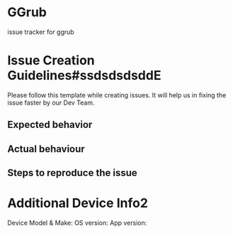 # GGrub
issue tracker for ggrub

# Issue Creation Guidelines#ssdsdsdsddE

Please follow this template while creating issues. It will help us in fixing the issue faster by our Dev Team.

## Expected behavior

## Actual behaviour

## Steps to reproduce the issue

# Additional Device Info2
Device Model & Make:
OS version:
App version:
